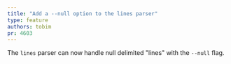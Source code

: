 ```yaml
---
title: "Add a --null option to the lines parser"
type: feature
authors: tobim
pr: 4603
---
```


The `lines` parser can now handle null delimited "lines" with the `--null` flag.
